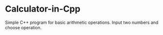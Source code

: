 # Calculator-in-Cpp
 Simple C++ program for basic arithmetic operations. Input two numbers and choose operation.
